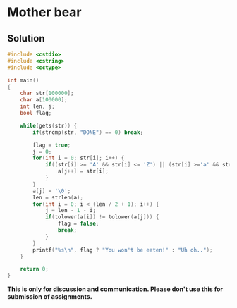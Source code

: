# Mother bear

## Solution

```c++
#include <cstdio>
#include <cstring>
#include <cctype>

int main()
{
    char str[100000];
    char a[100000];
    int len, j;
    bool flag;

    while(gets(str)) {
        if(strcmp(str, "DONE") == 0) break;

        flag = true;
        j = 0;
        for(int i = 0; str[i]; i++) {
            if((str[i] >= 'A' && str[i] <= 'Z') || (str[i] >='a' && str[i] <= 'z')) {
                a[j++] = str[i];
            }
        }
        a[j] = '\0';
        len = strlen(a);
        for(int i = 0; i < (len / 2 + 1); i++) {
            j = len - 1 - i;
            if(tolower(a[i]) != tolower(a[j])) {
                flag = false;
                break;
            }
        }
        printf("%s\n", flag ? "You won't be eaten!" : "Uh oh..");
    }

    return 0;
}


```


**This is only for discussion and communication. Please don't use this for submission of assignments.**